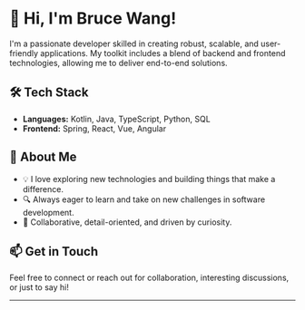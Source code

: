 # 👋 Hi, I'm Bruce Wang!

I'm a passionate developer skilled in creating robust, scalable, and user-friendly applications. My toolkit includes a blend of backend and frontend technologies, allowing me to deliver end-to-end solutions.

## 🛠️ Tech Stack
- **Languages:** Kotlin, Java, TypeScript, Python, SQL
- **Frontend:** Spring, React, Vue, Angular

## 🚀 About Me
- 💡 I love exploring new technologies and building things that make a difference.
- 🔍 Always eager to learn and take on new challenges in software development.
- 🤝 Collaborative, detail-oriented, and driven by curiosity.

## 📫 Get in Touch
Feel free to connect or reach out for collaboration, interesting discussions, or just to say hi!

---

<!--
Want to personalize your profile even more? Add your favorite projects, social links, or fun facts here!
-->
